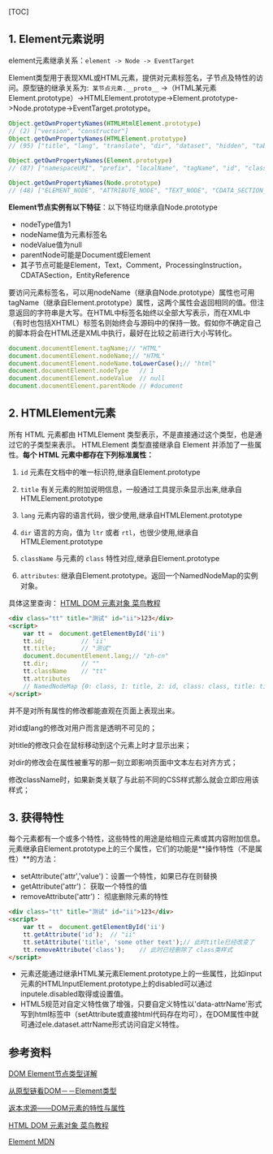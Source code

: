 [TOC]

## 1. Element元素说明

element元素继承关系：`element -> Node -> EventTarget`

Element类型用于表现XML或HTML元素，提供对元素标签名，子节点及特性的访问。原型链的继承关系为:` 某节点元素.__proto__` ->（HTML某元素Element.prototype）->HTMLElement.prototype->Element.prototype->Node.prototype->EventTarget.prototype。

```javascript
Object.getOwnPropertyNames(HTMLHtmlElement.prototype)
// (2) ["version", "constructor"]
Object.getOwnPropertyNames(HTMLElement.prototype)
// (95) ["title", "lang", "translate", "dir", "dataset", "hidden", "tabIndex", "accessKey", "draggable", "spellcheck", "contentEditable", "isContentEditable", "offsetParent", "offsetTop", "offsetLeft", "offsetWidth", "offsetHeight", "style", "innerText", "outerText", "onabort", "onblur", "oncancel", "oncanplay", "oncanplaythrough", "onchange", "onclick", "onclose", "oncontextmenu", "oncuechange", "ondblclick", "ondrag", "ondragend", "ondragenter", "ondragleave", "ondragover", "ondragstart", "ondrop", "ondurationchange", "onemptied", "onended", "onerror", "onfocus", "oninput", "oninvalid", "onkeydown", "onkeypress", "onkeyup", "onload", "onloadeddata", "onloadedmetadata", "onloadstart", "onmousedown", "onmouseenter", "onmouseleave", "onmousemove", "onmouseout", "onmouseover", "onmouseup", "onmousewheel", "onpause", "onplay", "onplaying", "onprogress", "onratechange", "onreset", "onresize", "onscroll", "onseeked", "onseeking", "onselect", "onstalled", "onsubmit", "onsuspend", "ontimeupdate", "ontoggle", "onvolumechange", "onwaiting", "onwheel", "onauxclick", "ongotpointercapture", "onlostpointercapture", "onpointerdown", "onpointermove", "onpointerup", "onpointercancel", "onpointerover", "onpointerout", "onpointerenter", "onpointerleave", "nonce", "click", "focus", "blur", "constructor"]

Object.getOwnPropertyNames(Element.prototype)
// (87) ["namespaceURI", "prefix", "localName", "tagName", "id", "className", "classList", "slot", "attributes", "shadowRoot", "assignedSlot", "innerHTML", "outerHTML", "scrollTop", "scrollLeft", "scrollWidth", "scrollHeight", "clientTop", "clientLeft", "clientWidth", "clientHeight", "onbeforecopy", "onbeforecut", "onbeforepaste", "oncopy", "oncut", "onpaste", "onsearch", "onselectstart", "previousElementSibling", "nextElementSibling", "children", "firstElementChild", "lastElementChild", "childElementCount", "onwebkitfullscreenchange", "onwebkitfullscreenerror", "setPointerCapture", "releasePointerCapture", "hasPointerCapture", "hasAttributes", "getAttributeNames", "getAttribute", "getAttributeNS", "setAttribute", "setAttributeNS", "removeAttribute", "removeAttributeNS", "hasAttribute", "hasAttributeNS", "getAttributeNode", "getAttributeNodeNS", "setAttributeNode", "setAttributeNodeNS", "removeAttributeNode", "closest", "matches", "webkitMatchesSelector", "attachShadow", "getElementsByTagName", "getElementsByTagNameNS", "getElementsByClassName", "insertAdjacentElement", "insertAdjacentText", "insertAdjacentHTML", "requestPointerLock", "getClientRects", "getBoundingClientRect", "scrollIntoView", "scrollIntoViewIfNeeded", "animate", "before", "after", "replaceWith", "remove", "prepend", "append", "querySelector", "querySelectorAll", "webkitRequestFullScreen", "webkitRequestFullscreen", "scroll", "scrollTo", "scrollBy", "createShadowRoot", "getDestinationInsertionPoints", "constructor"]

Object.getOwnPropertyNames(Node.prototype)
// (48) ["ELEMENT_NODE", "ATTRIBUTE_NODE", "TEXT_NODE", "CDATA_SECTION_NODE", "ENTITY_REFERENCE_NODE", "ENTITY_NODE", "PROCESSING_INSTRUCTION_NODE", "COMMENT_NODE", "DOCUMENT_NODE", "DOCUMENT_TYPE_NODE", "DOCUMENT_FRAGMENT_NODE", "NOTATION_NODE", "DOCUMENT_POSITION_DISCONNECTED", "DOCUMENT_POSITION_PRECEDING", "DOCUMENT_POSITION_FOLLOWING", "DOCUMENT_POSITION_CONTAINS", "DOCUMENT_POSITION_CONTAINED_BY", "DOCUMENT_POSITION_IMPLEMENTATION_SPECIFIC", "nodeType", "nodeName", "baseURI", "isConnected", "ownerDocument", "parentNode", "parentElement", "childNodes", "firstChild", "lastChild", "previousSibling", "nextSibling", "nodeValue", "textContent", "hasChildNodes", "getRootNode", "normalize", "cloneNode", "isEqualNode", "isSameNode", "compareDocumentPosition", "contains", "lookupPrefix", "lookupNamespaceURI", "isDefaultNamespace", "insertBefore", "appendChild", "replaceChild", "removeChild", "constructor"]
```

**Element节点实例有以下特征**：以下特征均继承自Node.prototype

- nodeType值为1
- nodeName值为元素标签名
- nodeValue值为null
- parentNode可能是Document或Element
- 其子节点可能是Element，Text，Comment，ProcessingInstruction，CDATASection，EntityReference

要访问元素标签名，可以用nodeName（继承自Node.prototype）属性也可用tagName（继承自Element.prototype）属性，这两个属性会返回相同的值。但注意返回的字符串是大写。在HTML中标签名始终以全部大写表示，而在XML中（有时也包括XHTML）标签名则始终会与源码中的保持一致。假如你不确定自己的脚本将会在HTML还是XML中执行，最好在比较之前进行大小写转化。

```javascript
document.documentElement.tagName;// "HTML"
document.documentElement.nodeName;// "HTML"
document.documentElement.nodeName.toLowerCase();// "html"
document.documentElement.nodeType	// 1
document.documentElement.nodeValue	// null
document.documentElement.parentNode	// #document
```



## 2. HTMLElement元素

 所有 HTML 元素都由 HTMLElement 类型表示，不是直接通过这个类型，也是通过它的子类型来表示。 HTMLElement 类型直接继承自 Element 并添加了一些属性。**每个 HTML 元素中都存在下列标准属性：**

1. `id` 元素在文档中的唯一标识符,继承自Element.prototype

2. `title` 有关元素的附加说明信息，一般通过工具提示条显示出来,继承自HTMLElement.prototype

3. `lang` 元素内容的语言代码，很少使用,继承自HTMLElement.prototype

4. `dir` 语言的方向，值为 `ltr` 或者 `rtl`，也很少使用,继承自HTMLElement.prototype

5. `className` 与元素的 `class` 特性对应,继承自Element.prototype

6. `attributes`: 继承自Element.prototype。返回一个NamedNodeMap的实例对象。

   

具体这里查询： [HTML DOM 元素对象 菜鸟教程](http://www.runoob.com/jsref/dom-obj-all.html)

```html
<div class="tt" title="测试" id="ii">123</div>
<script>
    var tt =  document.getElementById('ii')
    tt.id;			// 'ii'
    tt.title;		// "测试"
    document.documentElement.lang;// "zh-cn"
    tt.dir;			// ""
    tt.className	// "tt"
    tt.attributes
    // NamedNodeMap {0: class, 1: title, 2: id, class: class, title: title, id: id, length: 3}
</script>

```

并不是对所有属性的修改都能直观在页面上表现出来。 

对id或lang的修改对用户而言是透明不可见的；

 对title的修改只会在鼠标移动到这个元素上时才显示出来；

 对dir的修改会在属性被重写的那一刻立即影响页面中文本左右对齐方式；

 修改className时，如果新类关联了与此前不同的CSS样式那么就会立即应用该样式；



## 3. 获得特性

每个元素都有一个或多个特性，这些特性的用途是给相应元素或其内容附加信息。元素继承自Element.prototype上的三个属性，它们的功能是**操作特性（不是属性）**的方法：

- setAttribute('attr','value')：设置一个特性，如果已存在则替换
- getAttribute('attr')： 获取一个特性的值
- removeAttribute('attr')： 彻底删除元素的特性

```html
<div class="tt" title="测试" id="ii">123</div>
<script>
    var tt =  document.getElementById('ii')
    tt.getAttribute('id');	// "ii"
    tt.setAttribute('title', 'some other text');// 此时title已经改变了
    tt.removeAttribute('class');	// 此时已经删除了 class类样式
</script>
```

- 元素还能通过继承HTML某元素Element.prototype上的一些属性，比如input元素的HTMLInputElement.prototype上的disabled可以通过inputele.disabled取得或设置值。
- HTML5规范对自定义特性做了增强，只要自定义特性以'data-attrName'形式写到html标签中（setAttribute或直接html代码存在均可），在DOM属性中就可通过ele.dataset.attrName形式访问自定义特性。



## 参考资料

[DOM Element节点类型详解](http://web.jobbole.com/83585/)

[从原型链看DOM－－Element类型](https://www.cnblogs.com/venoral/p/5338795.html)

[返本求源——DOM元素的特性与属性](http://web.jobbole.com/83441/)

[HTML DOM 元素对象 菜鸟教程](http://www.runoob.com/jsref/dom-obj-all.html)

[Element  MDN](https://developer.mozilla.org/zh-CN/docs/Web/API/Element)


